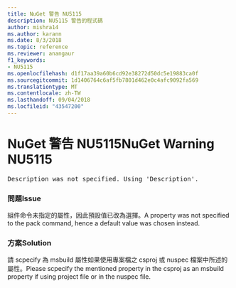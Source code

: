 ```yaml
---
title: NuGet 警告 NU5115
description: NU5115 警告的程式碼
author: mishra14
ms.author: karann
ms.date: 8/3/2018
ms.topic: reference
ms.reviewer: anangaur
f1_keywords:
- NU5115
ms.openlocfilehash: d1f17aa39a60b6cd92e38272d50dc5e19883ca0f
ms.sourcegitcommit: 1d1406764c6af5fb7801d462e0c4afc9092fa569
ms.translationtype: MT
ms.contentlocale: zh-TW
ms.lasthandoff: 09/04/2018
ms.locfileid: "43547200"
---
```

# <a name="nuget-warning-nu5115"></a><span data-ttu-id="91ed2-103">NuGet 警告 NU5115</span><span class="sxs-lookup"><span data-stu-id="91ed2-103">NuGet Warning NU5115</span></span>
<pre>Description was not specified. Using 'Description'.</pre>

### <a name="issue"></a><span data-ttu-id="91ed2-104">問題</span><span class="sxs-lookup"><span data-stu-id="91ed2-104">Issue</span></span>

<span data-ttu-id="91ed2-105">組件命令未指定的屬性，因此預設值已改為選擇。</span><span class="sxs-lookup"><span data-stu-id="91ed2-105">A property was not specified to the pack command, hence a default value was chosen instead.</span></span>


### <a name="solution"></a><span data-ttu-id="91ed2-106">方案</span><span class="sxs-lookup"><span data-stu-id="91ed2-106">Solution</span></span>

<span data-ttu-id="91ed2-107">請 scpecify 為 msbuild 屬性如果使用專案檔之 csproj 或 nuspec 檔案中所述的屬性。</span><span class="sxs-lookup"><span data-stu-id="91ed2-107">Please scpecify the mentioned property in the csproj as an msbuild property if using project file or in the nuspec file.</span></span>

